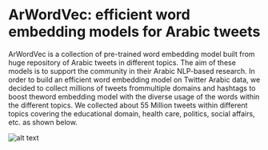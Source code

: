 # ArWordVec: efficient word embedding models for Arabic tweets

ArWordVec is a collection of pre-trained word embedding model built from huge repository of Arabic tweets in different topics. The aim of these models is to support the community in their Arabic NLP-based research. In order to build an efficient word embedding model on Twitter Arabic data, we decided to collect millions of tweets frommultiple domains and hashtags to boost theword embedding model with the diverse usage of the words within the different topics. We collected about 55 Million tweets within different topics covering the educational domain, health care, politics, social affairs, etc. as shown below.

![alt text](https://github.com/mmdoha200/ArWordVec/master/assets/Table1-Summary.png "Summary of the collected tweets for the ArWordVec models")
